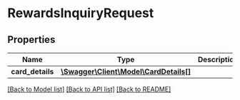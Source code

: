 # RewardsInquiryRequest

## Properties
Name | Type | Description | Notes
------------ | ------------- | ------------- | -------------
**card_details** | [**\Swagger\Client\Model\CardDetails[]**](CardDetails.md) |  | [optional] 

[[Back to Model list]](../../README.md#documentation-for-models) [[Back to API list]](../../README.md#documentation-for-api-endpoints) [[Back to README]](../../README.md)

